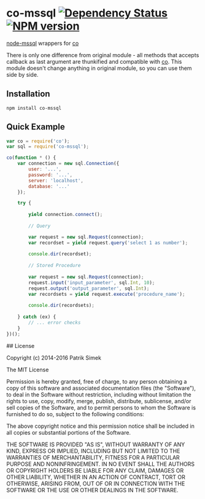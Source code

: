 # co-mssql [![Dependency Status](https://david-dm.org/patriksimek/co-mssql.png)](https://david-dm.org/patriksimek/co-mssql) [![NPM version](https://badge.fury.io/js/co-mssql.png)](http://badge.fury.io/js/co-mssql)

[node-mssql](https://github.com/patriksimek/node-mssql) wrappers for [co](https://github.com/visionmedia/co)

There is only one difference from original module - all methods that accepts callback as last argument are thunkified and compatible with [co](https://github.com/visionmedia/co). This module doesn't change anything in original module, so you can use them side by side.

## Installation

    npm install co-mssql

## Quick Example

```javascript
var co = require('co'); 
var sql = require('co-mssql'); 

co(function * () {
    var connection = new sql.Connection({
        user: '...',
        password: '...',
        server: 'localhost',
        database: '...'
    });

    try {
    
        yield connection.connect();
        
        // Query

        var request = new sql.Request(connection);
        var recordset = yield request.query('select 1 as number');
        
        console.dir(recordset);
        
        // Stored Procedure
        
        var request = new sql.Request(connection);
        request.input('input_parameter', sql.Int, 10);
        request.output('output_parameter', sql.Int);
        var recordsets = yield request.execute('procedure_name');
        
        console.dir(recordsets);
        
    } catch (ex) {
        // ... error checks
    }
})();
```

<a name="license" />
## License

Copyright (c) 2014-2016 Patrik Simek

The MIT License

Permission is hereby granted, free of charge, to any person obtaining a copy of this software and associated documentation files (the "Software"), to deal in the Software without restriction, including without limitation the rights to use, copy, modify, merge, publish, distribute, sublicense, and/or sell copies of the Software, and to permit persons to whom the Software is furnished to do so, subject to the following conditions:

The above copyright notice and this permission notice shall be included in all copies or substantial portions of the Software.

THE SOFTWARE IS PROVIDED "AS IS", WITHOUT WARRANTY OF ANY KIND, EXPRESS OR IMPLIED, INCLUDING BUT NOT LIMITED TO THE WARRANTIES OF MERCHANTABILITY, FITNESS FOR A PARTICULAR PURPOSE AND NONINFRINGEMENT. IN NO EVENT SHALL THE AUTHORS OR COPYRIGHT HOLDERS BE LIABLE FOR ANY CLAIM, DAMAGES OR OTHER LIABILITY, WHETHER IN AN ACTION OF CONTRACT, TORT OR OTHERWISE, ARISING FROM, OUT OF OR IN CONNECTION WITH THE SOFTWARE OR THE USE OR OTHER DEALINGS IN THE SOFTWARE.
